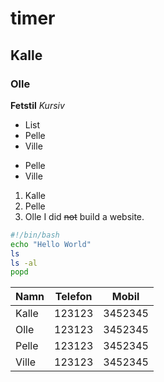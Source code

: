 # timer
## Kalle
### Olle
**Fetstil**
_Kursiv_
* List
* Pelle
* Ville
- Pelle
- Ville

1. Kalle
2. Pelle
3. Olle
I did ~~not~~ build a website.

```bash
#!/bin/bash
echo "Hello World"
ls
ls -al
popd
```
| Namn | Telefon | Mobil |
| --- | --- | --- |
| Kalle | 123123 | 3452345 |
| Olle | 123123 | 3452345 |
| Pelle | 123123 | 3452345 |
| Ville | 123123 | 3452345 |
